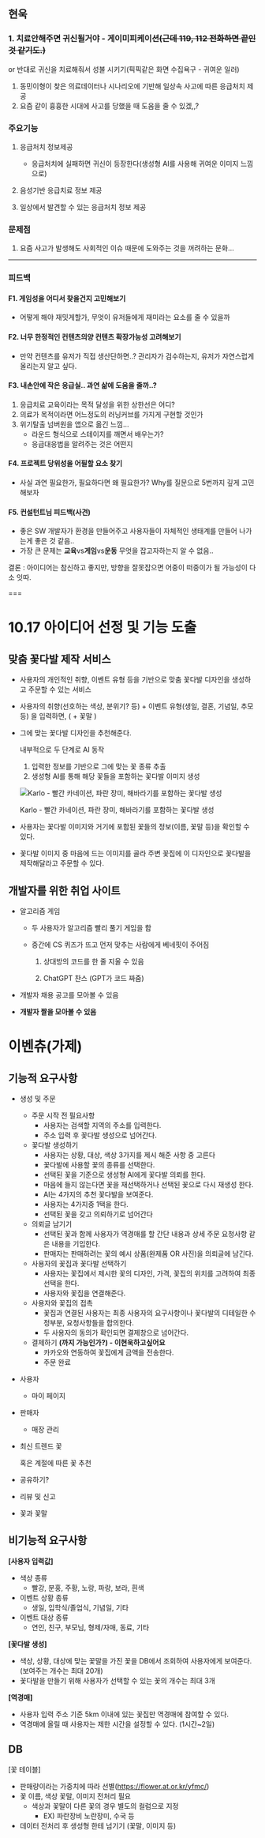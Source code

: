 
## 현욱

### 1. 치료안해주면 귀신될거야 - 게이미피케이션~~(근데 119, 112 전화하면 끝인 것 같기도.)~~
or 반대로 귀신을 치료해줘서 성불 시키기(픽픽같은 화면 수집욕구 - 귀여운 일러)

1. 동민이형이 찾은 의료데이터나 시나리오에 기반해 일상속 사고에 따른 응급처치 제공
2. 요즘 같이 흉흉한 시대에 사고를 당했을 때 도움을 줄 수 있겠,,?

### 주요기능

1. 응급처치 정보제공
    - 응급처치에 실패하면 귀신이 등장한다(생성형 AI를 사용해 귀여운 이미지 느낌으로)
    
    
2. 음성기반 응급치료 정보 제공
3. 일상에서 발견할 수 있는 응급처치 정보 제공

### 문제점

1. 요즘 사고가 발생해도 사회적인 이슈 때문에 도와주는 것을 꺼려하는 문화…

---

### 피드백 

#### F1. 게임성을 어디서 찾을건지 고민해보기
- 어떻게 해야 재밋게할가, 무엇이 유저들에게 재미라는 요소를 줄 수 있을까

#### F2. 너무 한정적인 컨텐츠의양 컨텐츠 확장가능성 고려해보기
- 만약 컨텐츠를 유저가 직접 생산단하면..? 관리자가 검수하는지, 유저가 자연스럽게 올리는지 알고 싶다.

#### F3. 내손안에 작은 응급실.. 과연 삶에 도움을 줄까..?
1. 응급치료 교육이라는 목적 달성을 위한 상한선은 어디?
2. 의료가 목적이라면 어느정도의 러닝커브를 가지게 구현할 것인가
3. 위기탈출 넘버원을 앱으로 옮긴 느낌... 
    - 라운드 형식으로 스테이지를 깨면서 배우는가?
    - 응급대응법을 알려주는 것은 어떤지

#### F4. 프로젝트 당위성을 어필할 요소 찾기
- 사실 과연 필요한가, 필요하다면 왜 필요한가? Why를 질문으로 5번까지 깊게 고민해보자

#### F5. 컨설턴트님 피드백(사견)
- 좋은 SW 개발자가 환경을 만들어주고 사용자들이 자체적인 생태계를 만들어 나가는게 좋은 것 같음..
- 가장 큰 문제는 **교육**vs**게임**vs**운동** 무엇을 잡고자하는지 알 수 없음..

결론 : 아이디어는 참신하고 좋지만, 방향을 잘못잡으면 어중이 떠중이가 될 가능성이 다소 잇따.


===

# 10.17 아이디어 선정 및 기능 도출
## 맞춤 꽃다발 제작 서비스

- 사용자의 개인적인 취향, 이벤트 유형 등을 기반으로 맞춤 꽃다발 디자인을 생성하고 주문할 수 있는 서비스

- 사용자의 취향(선호하는 색상, 분위기? 등) + 이벤트 유형(생일, 결혼, 기념일, 추모 등) 을 입력하면, ( + 꽃말 )
- 그에 맞는 꽃다발 디자인을 추천해준다.
    
    내부적으로 두 단계로 AI 동작
    
    1. 입력한 정보를 기반으로 그에 맞는 꽃 종류 추출
    2. 생성형 AI를 통해 해당 꽃들을 포함하는 꽃다발 이미지 생성
    
    ![Karlo - 빨간 카네이션, 파란 장미, 해바라기를 포함하는 꽃다발 생성](/uploads/d987648c98eefb71a7e1994bf827913e/image.png)
    
    Karlo - 빨간 카네이션, 파란 장미, 해바라기를 포함하는 꽃다발 생성
    
- 사용자는 꽃다발 이미지와 거기에 포함된 꽃들의 정보(이름, 꽃말 등)을 확인할 수 있다.
- 꽃다발 이미지 중 마음에 드는 이미지를 골라 
주변 꽃집에 이 디자인으로 꽃다발을 제작해달라고 주문할 수 있다.


## 개발자를 위한 취업 사이트

- 알고리즘 게임
    - 두 사용자가 알고리즘 빨리 풀기 게임을 함
    - 중간에 CS 퀴즈가 뜨고 먼저 맞추는 사람에게 베네핏이 주어짐
        
        1. 상대방의 코드를 한 줄 지울 수 있음 
        
        2. ChatGPT 찬스 (GPT가 코드 짜줌)
        

- 개발자 채용 공고를 모아볼 수 있음
- **개발자 짤을 모아볼 수 있음**


# 이벤츄(가제)

## 기능적 요구사항

- 생성 및 주문
    - 주문 시작 전 필요사항
        - 사용자는 검색할 지역의 주소를 입력한다.
        - 주소 입력 후 꽃다발 생성으로 넘어간다.
    - 꽃다발 생성하기
        - 사용자는 상황, 대상, 색상 3가지를  제시 해준 사항 중  고른다
        - 꽃다발에 사용할 꽃의 종류를 선택한다.
        - 선택된 꽃을 기준으로 생성형 AI에게 꽃다발 의뢰를 한다.
        - 마음에 들지 않는다면 꽃을 재선택하거나 선택된 꽃으로 다시 재생성 한다.
        - AI는 4가지의 추천 꽃다발을 보여준다.
        - 사용자는 4가지중 1택을 한다.
        - 선택된 꽃을 갖고 의뢰하기로 넘어간다
    - 의뢰글 남기기
        - 선택된 꽃과 함께 사용자가 역경매를 할 간단 내용과 상세 주문 요청사항 같은 내용을 기입한다.
        - 판매자는 판매하려는 꽃의 예시 상품(완제품 OR 사진)을 의뢰글에 남긴다.
    - 사용자의 꽃집과 꽃다발 선택하기
        - 사용자는 꽃집에서 제시한 꽃의 디자인, 가격, 꽃집의 위치를 고려하여 최종 선택을 한다.
        - 사용자와 꽃집을 연결해준다.
    - 사용자와 꽃집의 접촉
        - 꽃집과 연결된 사용자는 최종 사용자의 요구사항이나 꽃다발의 디테일한 수정부분, 요청사항들을 합의한다.
        - 두 사용자의 동의가 확인되면 결제창으로 넘어간다.
    - 결제하기 **(까지 가능인가?) - 이현욱하고싶어요**
        - 카카오와 연동하여 꽃집에게 금액을 전송한다.
        - 주문 완료
- 사용자
    - 마이 페이지
- 판매자
    - 매장 관리
- 최신 트렌드 꽃
    
    혹은 계절에 따른 꽃 추천
    
- 공유하기?
- 리뷰 및 신고
- 꽃과 꽃말

## 비기능적 요구사항

**[사용자 입력값]**

- 색상 종류
    - 빨강, 분홍, 주황, 노랑, 파랑, 보라, 흰색
- 이벤트 상황 종류
    - 생일, 입학식/졸업식, 기념일, 기타
- 이벤트 대상 종류
    - 연인, 친구, 부모님, 형제/자매, 동료, 기타

**[꽃다발 생성]**

- 색상, 상황, 대상에 맞는 꽃말을 가진 꽃을 DB에서 조회하여 사용자에게 보여준다. (보여주는 개수는 최대 20개)
- 꽃다발을 만들기 위해 사용자가 선택할 수 있는 꽃의 개수는 최대 3개

**[역경매]**

- 사용자 입력 주소 기준 5km 이내에 있는 꽃집만 역경매에 참여할 수 있다.
- 역경매에 올릴 때 사용자는 제한 시간을 설정할 수 있다. (1시간~2일)

## DB

[꽃 테이블] 

- 판매량이라는 가중치에 따라 선별(https://flower.at.or.kr/yfmc/)
- 꽃 이름, 색상 꽃말, 이미지 전처리 필요
    - 색상과 꽃말이 다른 꽃의 경우 별도의 컬럼으로 지정
        - EX) 파란장비 노란장미, 수국 등
- 데이터 전처리 후 생성형 한테 넘기기 (꽃말, 이미지 등)